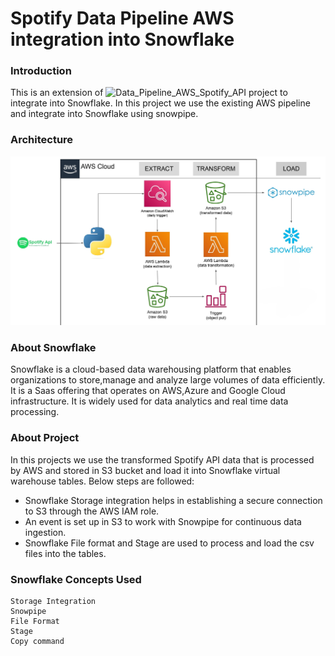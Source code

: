 # Spotify Data Pipeline AWS integration into Snowflake

### Introduction

This is an extension of ![Data_Pipeline_AWS_Spotify_API](https://github.com/swethagopisetty/Data_Pipeline_AWS_Spotify_API) project to integrate into Snowflake. In this project we use the existing AWS pipeline and integrate into Snowflake using snowpipe.

### Architecture

![Architecture Diagram](https://github.com/swethagopisetty/Data_Pipeline_Spotify_API_Snowflake/blob/main/Spotify_API_Snowflake_Architecture_Diagram.jpg)

### About Snowflake

Snowflake is a cloud-based data warehousing platform that enables organizations to store,manage and analyze large volumes of data efficiently. It is a Saas offering that operates on AWS,Azure and Google Cloud infrastructure. It is widely used for data analytics and real time data processing.

### About Project

In this projects we use the transformed Spotify API data that is processed by AWS and stored in S3 bucket and load it into Snowflake virtual warehouse tables. Below steps are followed:

  * Snowflake Storage integration helps in establishing a secure connection to S3 through the AWS IAM role.
  * An event is set up in S3 to work with Snowpipe for continuous data ingestion.
  * Snowflake File format and Stage are used to process and load the csv files into the tables.

### Snowflake Concepts Used

```
Storage Integration
Snowpipe
File Format
Stage
Copy command
```

